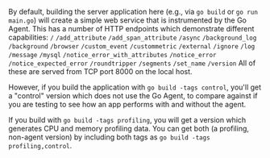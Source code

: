 By default, building the server application here (e.g., via `go build` or `go run main.go`) will create a simple web service that is instrumented by the Go Agent. This
has a number of HTTP endpoints which demonstrate different capabilities:
   `/`
   `/add_attribute`
   `/add_span_attribute`
   `/async`
   `/background_log`
   `/background`
   `/browser`
   `/custom_event`
   `/custommetric`
   `/external`
   `/ignore`
   `/log`
   `/message`
   `/mysql`
   `/notice_error_with_attributes`
   `/notice_error`
   `/notice_expected_error`
   `/roundtripper`
   `/segments`
   `/set_name`
   `/version`
All of these are served from TCP port 8000 on the local host.

However, if you build the application with `go build -tags control`, you'll get a "control" version which does not use the Go Agent, to compare against if you are testing to see how an app performs with and without the agent.

If you build with `go build -tags profiling`, you will get a version which generates CPU and memory profiling data. You can get both (a profiling, non-agent version) by including both tags as `go build -tags profiling,control`.
